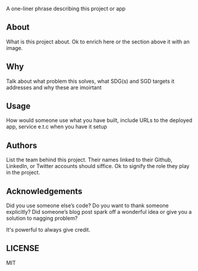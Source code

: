 A one-liner phrase describing this project or app


## About

What is this project about. Ok to enrich here or the section above it with an image. 


## Why

Talk about what problem this solves, what SDG(s) and SGD targets it addresses and why these are imoirtant

## Usage
 How would someone use what you have built, include URLs to the deployed app, service e.t.c when you have it setup


## Authors

List the team behind this project. Their names linked to their Github, LinkedIn, or Twitter accounts should siffice. Ok to signify the role they play in the project.


## Acknowledgements

Did you use someone else’s code?
Do you want to thank someone explicitly?
Did someone’s blog post spark off a wonderful idea or give you a solution to nagging problem?

It's powerful to always give credit.

## LICENSE
MIT
